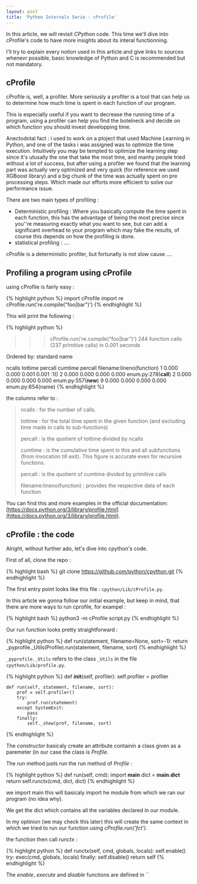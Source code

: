 ```yaml
---
layout: post
title: 'Python Internals Serie : cProfile'
---
```


In this article, we will revisit _CPython_ code. This time we'll dive into cProfile's code to have more insights about its interal functionning.

I'll try to explain every notion used in this article and give links to sources whenevr possible, basic knowledge of Python and C is recommended but not mandatory.

## cProfile

cProfile is, well, a profiler. More seriously a profiler is a tool that can help us to determine how much time is spent in each function of our program.

This is especially useful if you want to decrease the running time of a program, using a profiler can help you find the botelneck and decide on which function you should invest developping time.

Anectodotal fact : i used to work on a ptoject that used Machine Learning in Python, and one of the tasks i was assigned was to optimize the time execution. Intuitively you may be tempted to optimize the learning step since it's utusally the one that take the most time, and manhy people tried without a lot of success, but after using a profiler we found that the learning part was actually very optimized and very quick (for reference we used XGBoost library) and a big chunk of the time was actually spent on pre processing steps. Which made our efforts more efficient to solve our performance issue.

There are two main types of profiling : 

- Deterministic profiling : Where you basically compute the time spent in each function, this has the advantage of being the most precise since you''re measuring exactly what you want to see, but can add a significant overhead to your program which may fake the results, of course this depends on how the profiling is done.
- statistical profiling : ....

cProfile is a deterministic profiler, but fortunatly is not slow cause ....

## Profiling a program using cProfile

using cProfile is fairly easy : 

{% highlight python %}
import cProfile
import re
cProfile.run('re.compile("foo|bar")')
{% endhighlight %}

This will print the following : 

{% highlight python %}
>>> cProfile.run('re.compile("foo|bar")')
         244 function calls (237 primitive calls) in 0.001 seconds

   Ordered by: standard name

   ncalls  tottime  percall  cumtime  percall filename:lineno(function)
        1    0.000    0.000    0.001    0.001 <string>:1(<module>)
        2    0.000    0.000    0.000    0.000 enum.py:278(__call__)
        2    0.000    0.000    0.000    0.000 enum.py:557(__new__)
        9    0.000    0.000    0.000    0.000 enum.py:654(name)
{% endhighlight %}

the columns refer to : 


> ncalls : for the number of calls.
> 
> tottime : for the total time spent in the given function (and excluding time made in calls to sub-functions)
> 
> percall : is the quotient of tottime divided by ncalls
> 
> cumtime : is the cumulative time spent in this and all subfunctions (from invocation till exit). This figure is accurate even for recursive functions.
> 
> percall : is the quotient of cumtime divided by primitive calls
> 
> filename:lineno(function) : provides the respective data of each function

You can find this and more examples in the official documentation: [https://docs.python.org/3/library/profile.html](https://docs.python.org/3/library/profile.html).

## cProfile : the code

Alright, without further ado, let's dive into cpython's code.

First of all, clone the repo : 

{% highlight bash %}
git clone https://github.com/python/cpython.git
{% endhighlight %}

The first entry point looks like this file : `cpython/Lib/cProfile.py`.

In this article we gonna follow our initial example, but keep in mind, that there are more ways to run cprofile, for exampel : 

{% highlight bash %}
python3 -m cProfile script.py 
{% endhighlight %}

Our run function looks pretty straightforward : 

{% highlight python %}
def run(statement, filename=None, sort=-1):
    return _pyprofile._Utils(Profile).run(statement, filename, sort)
{% endhighlight %}

`_pyprofile._Utils` refers to the class `_Utils` in the file `cpython/Lib/profile.py`.

{% highlight python %}
    def __init__(self, profiler):
        self.profiler = profiler

    def run(self, statement, filename, sort):
        prof = self.profiler()
        try:
            prof.run(statement)
        except SystemExit:
            pass
        finally:
            self._show(prof, filename, sort)
{% endhighlight %}

The _constructor_ basicaly create an attribute containin a class given as a paremeter (in our case the class is _Profile_.

The _run_ method justs run the run method of _Profile_ : 

{% highlight python %} 
    def run(self, cmd):
        import __main__
        dict = __main__.__dict__
        return self.runctx(cmd, dict, dict)
{% endhighlight %}

we import main this will basicaly import he module from which we ran our program (no idea why).

We get the dict which contains all the variables declared in our module.

In my optinion (we may check this later) this will create the same context in which we tried to run our function using _cProfile.run('fct')_.

the function then call _runctx_ : 

{% highlight python %}
    def runctx(self, cmd, globals, locals):
        self.enable()
        try:
            exec(cmd, globals, locals)
        finally:
            self.disable()
        return self
{% endhighlight %}

The _enable_, _execute_ and _disable_ functions are defined in ``
